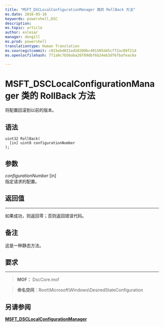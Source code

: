 ```yaml
---
title: "MSFT_DSCLocalConfigurationManager 类的 RollBack 方法"
ms.date: 2016-05-16
keywords: powershell,DSC
description: 
ms.topic: article
author: eslesar
manager: dongill
ms.prod: powershell
translationtype: Human Translation
ms.sourcegitcommit: c915ebd021ed20209bc491505d45cff2ac89f21d
ms.openlocfilehash: 771a9c7b50aba26f89dbf6b24eb3df67bafeac0a

---
```



# MSFT_DSCLocalConfigurationManager 类的 RollBack 方法

将配置回滚到以前的版本。

语法
------

```mof
uint32 RollBack(
  [in] uint8 configurationNumber
);
```

参数
----------

*configurationNumber* \[in\]  
指定请求的配置。 

## 返回值
------------

如果成功，则返回零；否则返回错误代码。

## 备注

这是一种静态方法。

## 要求
------------
>**MOF：** DscCore.mof

>**命名空间**：Root\Microsoft\Windows\DesiredStateConfiguration


## 另请参阅


[**MSFT_DSCLocalConfigurationManager**](msft-dsclocalconfigurationmanager.md)


 

 






<!--HONumber=Aug16_HO3-->


